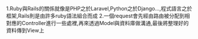 1.Ruby與Rails的關係就像是PHP之於Laravel,Python之於Django...,程式語言之於框架,Rails則是由許多ruby語法組合而成
2.一個request會先經由路由被分配到相對應的Controller進行一些處裡,再來透過Model與資料庫做溝通,最後將整理好的資料傳到View上

